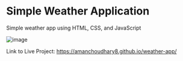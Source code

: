# Simple Weather Application
  
   
Simple weather app using HTML, CSS, and JavaScript  
  
![image](https://user-images.githubusercontent.com/59244443/185068681-be9bf5c5-af9c-4cbe-a1ef-f9ce37d71ad6.PNG)  

  
  
Link to Live Project: https://amanchoudhary8.github.io/weather-app/
